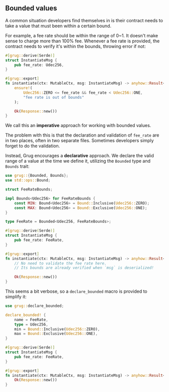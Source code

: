 ## Bounded values

A common situation developers find themselves in is their contract needs to take a value that must been within a certain bound.

For example, a fee rate should be within the range of 0~1. It doesn't make sense to charge more than 100% fee. Whenever a fee rate is provided, the contract needs to verify it's within the bounds, throwing error if not:

```rust
#[grug::derive(Serde)]
struct InstantiateMsg {
    pub fee_rate: Udec256,
}

#[grug::export]
fn instantiate(ctx: MutableCtx, msg: InstantiateMsg) -> anyhow::Result<Response> {
    ensure!(
        Udec256::ZERO <= fee_rate && fee_rate < Udec256::ONE,
        "fee rate is out of bounds"
    );

    Ok(Response::new())
}
```

We call this an **imperative** approach for working with bounded values.

The problem with this is that the declaration and validation of `fee_rate` are in two places, often in two separate files. Sometimes developers simply forget to do the validation.

Instead, Grug encourages a **declarative** approach. We declare the valid range of a value at the time we define it, utilizing the `Bounded` type and `Bounds` trait:

```rust
use grug::{Bounded, Bounds};
use std::ops::Bound;

struct FeeRateBounds;

impl Bounds<Udec256> for FeeRateBounds {
    const MIN: Bound<Udec256> = Bound::Inclusive(Udec256::ZERO);
    const MAX: Bound<Udec256> = Bound::Exclusive(Udec256::ONE);
}

type FeeRate = Bounded<Udec256, FeeRateBounds>;

#[grug::derive(Serde)]
struct InstantiateMsg {
    pub fee_rate: FeeRate,
}

#[grug::export]
fn instantiate(ctx: MutableCtx, msg: InstantiateMsg) -> anyhow::Result<Response> {
    // No need to validate the fee rate here.
    // Its bounds are already verified when `msg` is deserialized!

    Ok(Response::new())
}
```

This seems a bit verbose, so a `declare_bounded` macro is provided to simplify it:

```rust
use grug::declare_bounded;

declare_bounded! {
    name = FeeRate,
    type = Udec256,
    min = Bound::Inclusive(Udec256::ZERO),
    max = Bound::Exclusive(Udec256::ONE),
}

#[grug::derive(Serde)]
struct InstantiateMsg {
    pub fee_rate: FeeRate,
}

#[grug::export]
fn instantiate(ctx: MutableCtx, msg: InstantiateMsg) -> anyhow::Result<Response> {
    Ok(Response::new())
}
```
